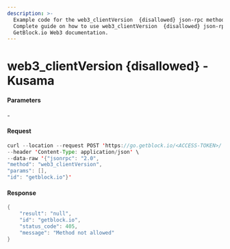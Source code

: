 ```yaml
---
description: >-
  Example code for the web3_clientVersion  {disallowed} json-rpc method.
  Сomplete guide on how to use web3_clientVersion  {disallowed} json-rpc in
  GetBlock.io Web3 documentation.
---
```


# web3\_clientVersion {disallowed} - Kusama

#### Parameters

\-

#### Request

```java
curl --location --request POST 'https://go.getblock.io/<ACCESS-TOKEN>/' \
--header 'Content-Type: application/json' \
--data-raw '{"jsonrpc": "2.0",
"method": "web3_clientVersion",
"params": [],
"id": "getblock.io"}'
```

#### Response

```java
{
    "result": "null",
    "id": "getblock.io",
    "status_code": 405,
    "message": "Method not allowed"
}
```
